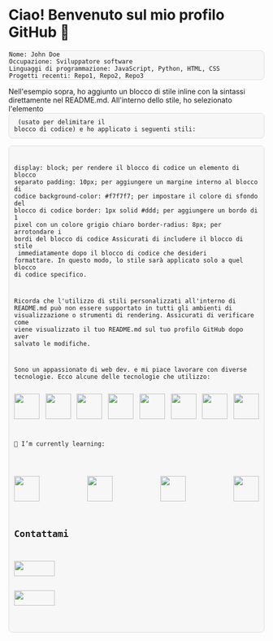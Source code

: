 # Ciao! Benvenuto sul mio profilo GitHub 👋

```plaintext
Nome: John Doe
Occupazione: Sviluppatore software
Linguaggi di programmazione: JavaScript, Python, HTML, CSS
Progetti recenti: Repo1, Repo2, Repo3
```

<style>
code {
  display: block;
  padding: 10px;
  background-color: #f7f7f7;
  border: 1px solid #ddd;
  border-radius: 8px;
}
</style>
Nell'esempio sopra, ho aggiunto un blocco di stile inline con la sintassi <style>...</style> direttamente nel README.md. All'interno dello stile, ho selezionato l'elemento <code> (usato per delimitare il blocco di codice) e ho applicato i seguenti stili:

display: block; per rendere il blocco di codice un elemento di blocco separato
padding: 10px; per aggiungere un margine interno al blocco di codice
background-color: #f7f7f7; per impostare il colore di sfondo del blocco di codice
border: 1px solid #ddd; per aggiungere un bordo di 1 pixel con un colore grigio chiaro
border-radius: 8px; per arrotondare i bordi del blocco di codice
Assicurati di includere il blocco di stile <style>...</style> immediatamente dopo il blocco di codice che desideri formattare. In questo modo, lo stile sarà applicato solo a quel blocco di codice specifico.

Ricorda che l'utilizzo di stili personalizzati all'interno di README.md può non essere supportato in tutti gli ambienti di visualizzazione o strumenti di rendering. Assicurati di verificare come viene visualizzato il tuo README.md sul tuo profilo GitHub dopo aver salvato le modifiche.








Sono un appassionato di web dev. e mi piace lavorare con diverse tecnologie. Ecco alcune delle tecnologie che utilizzo:
<br>
<div style="display: flex; justify-content: space-between;">
<img src="https://upload.wikimedia.org/wikipedia/commons/6/6a/JavaScript-logo.png" width="50" height="50">
<img src="https://upload.wikimedia.org/wikipedia/commons/6/61/HTML5_logo_and_wordmark.svg" width="50" height="50">
<img src="https://upload.wikimedia.org/wikipedia/commons/d/d5/CSS3_logo_and_wordmark.svg" width="50" height="50">
<img src="https://upload.wikimedia.org/wikipedia/commons/a/a7/React-icon.svg" width="50" height="50">
<img src="https://nodejs.dev/static/images/brand/logos-js-bottom/dark.svg" width="50" height="50">
<img src="https://avatars.githubusercontent.com/u/25822731?s=200&v=4" width=50 height="50">
<img src="https://upload.wikimedia.org/wikipedia/commons/e/e3/ESLint_logo.svg" width="50" height="50">
<img src="https://git-scm.com/images/logos/logomark-black@2x.png" width="50" height="50">
</div>
<br>
🌱 I’m currently learning:
<br>
<br>
<div style="display: flex; justify-content: space-between;">
<img src="https://firebase.google.com/static/images/brand-guidelines/logo-knockout.png" width=50 height="50">
<img src="https://cdn.auth0.com/blog/testing-react-with-jest/logo.png" width="50" height="50">
<img src="https://reactrouter.com/twitterimage.jpg" width="50" height="50"> 
<img src= "https://testing-library.com/img/octopus-128x128.png" width="50" height="50">
</div>


## Contattami
<a href="https://www.linkedin.com/in/antonio-simonetti-it/">
<img src="https://camo.githubusercontent.com/a493f6833f99fb3c85788d6d9305e6b7a42b838e5ee5d138fd9a8214a7e77472/68747470733a2f2f696d672e736869656c64732e696f2f62616467652f6c696e6b6564696e2d2532333030373742352e7376673f267374796c653d666f722d7468652d6261646765266c6f676f3d6c696e6b6564696e266c6f676f436f6c6f723d7768697465" width="80" height="30">
</a>
<a href="https://github.com/AntonioSimonetti">
<img src="https://camo.githubusercontent.com/297212f5cfd71f14f1a774a22bfd24b24bfa996aa72f4d941f790c8606ca8f0d/68747470733a2f2f696d672e736869656c64732e696f2f62616467652f4769744875622d2532333132313030452e7376673f267374796c653d666f722d7468652d6261646765266c6f676f3d476974687562266c6f676f436f6c6f723d7768697465" width="80" height="30">
</a>


